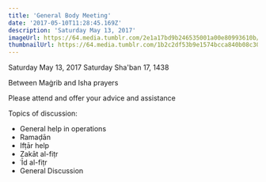 ```yaml
---
title: 'General Body Meeting'
date: '2017-05-10T11:28:45.169Z'
description: 'Saturday May 13, 2017'
imageUrl: https://64.media.tumblr.com/2e1a17bd9b246535001a00e80993610b/tumblr_ngyqp5QSJW1sugh2co1_1280.jpg
thumbnailUrl: https://64.media.tumblr.com/1b2c2df53b9e1574bcca840b08c303c0/tumblr_pzq4lszLCM1r726kso1_1280.jpg
---
```


Saturday May 13, 2017
Saturday Sha'ban 17, 1438

Between Maġrib and Isha prayers

Please attend and offer your advice and assistance

Topics of discussion:

- General help in operations
- Ramaḍān
- Ifṭār help
- Zakāt al-fiṭr
- ʿĪd al-fiṭr
- General Discussion
